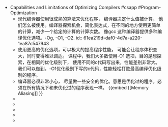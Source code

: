 - Capabilities and Limitations of Optimizing Compilers #csapp #Program-Optimization
	- 现代编译器使用很成熟的算法来优化程序， 编译器决定什么值被计算， 他们怎么被使用。编译器探索机会，简化表达式，在不同的地方使用更简单的计算，减少一个给定的计算的计算次数。 像gcc 这种编译器提供多种编译优化选项。-Og, -O1, -O2. 
	  id:: 61ea219d-daf0-4d7a-a220-1ea87c547943
	- 使用更高的优化选项，可以极大的提高程序性能， 可能会让程序体积变大，同时变得难以调适。 课程中，我们大多数使用-O1 选项，目的是想探索，在相同的优化级别下， 使用不同的c代码写出来，性能差别非常大。我们可以做到，-O1优化级别下写的c代码，性能轻松打败最高编译优化级别的程序。
	- 编译器必须非常小心， 尽量做一些安全的优化。意思是优化过的程序，必须在所有情况下和未优化过的程序表现一样。 {{embed [[Memory Aliasing]] }}
	-
	-
	-
	-
	-